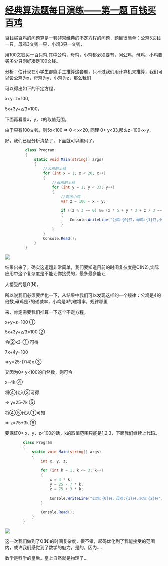 # [经典算法题每日演练——第一题 百钱买百鸡][0]

百钱买百鸡的问题算是一套非常经典的不定方程的问题，题目很简单：公鸡5文钱一只，母鸡3文钱一只，小鸡3只一文钱，

用100文钱买一百只鸡,其中公鸡，母鸡，小鸡都必须要有，问公鸡，母鸡，小鸡要买多少只刚好凑足100文钱。

分析：估计现在小学生都能手工推算这套题，只不过我们用计算机来推算，我们可以设公鸡为x，母鸡为y，小鸡为z，那么我们

可以得出如下的不定方程，

x+y+z=100,

5x+3y+z/3=100，

下面再看看x，y，z的取值范围。

由于只有100文钱，则5x<100 => 0 < x<20, 同理 0< y<33,那么z=100-x-y，

好，我们已经分析清楚了，下面就可以编码了。

```csharp
         class Program
         {
             static void Main(string[] args)
             {
                 //公鸡的上线
                 for (int x = 1; x < 20; x++)
                 {
                     //母鸡的上线
                     for (int y = 1; y < 33; y++)
                     {
                         //剩余小鸡
                         var z = 100 - x - y;
     
                         if ((z % 3 == 0) && (x * 5 + y * 3 + z / 3 == 100))
                         {
                             Console.WriteLine("公鸡:{0}只，母鸡:{1}只,小鸡:{2}只", x, y, z);
                         }
                     }
                 }
                 Console.Read();
             }
         }
```


![][1]

结果出来了，确实这道题非常简单，我们要知道目前的时间复杂度是O(N2),实际应用中这个复杂度是不能让你接受的，最多最多能让

人接受的是O(N)。

所以说我们必须要优化一下，从结果中我们可以发现这样的一个规律：公鸡是4的倍数,母鸡是7的递减率，小鸡是3的递增率，规律哪里

来，肯定需要我们推算一下这个不定方程。

x+y+z=100 ①

5x+3y+z/3=100 ②

令②x3-① 可得

7x+4y=100

=>y=25-(7/4)x ③

又因为0< y<100的自然数，则可令

x=4k ④

将④代入③可得

=> y=25-7k ⑤

将④⑤代入①可知

=> z=75+3k ⑥

要保证0< x，y，z<100的话，k的取值范围只能是1,2,3，下面我们继续上代码。
```csharp
        class Program
        {
            static void Main(string[] args)
            {
                int x, y, z;
    
                for (int k = 1; k <= 3; k++)
                {
                    x = 4 * k;
                    y = 25 - 7 * k;
                    z = 75 + 3 * k;
    
                    Console.WriteLine("公鸡:{0}只，母鸡:{1}只,小鸡:{2}只", x, y, z);
                }
    
                Console.Read();
            }
        }
```

![][2]

这一次我们做到了O(N)的时间复杂度，很不错，起码优化到了我能接受的范围内，或许我们感觉到了数学的魅力，是的，因为....

数学是科学的皇后。皇上自然就是物理了...

[0]: http://www.cnblogs.com/huangxincheng/archive/2012/08/05/2624156.html
[1]: ./img/2012080519474162.png
[2]: ./img/2012080520124319.png